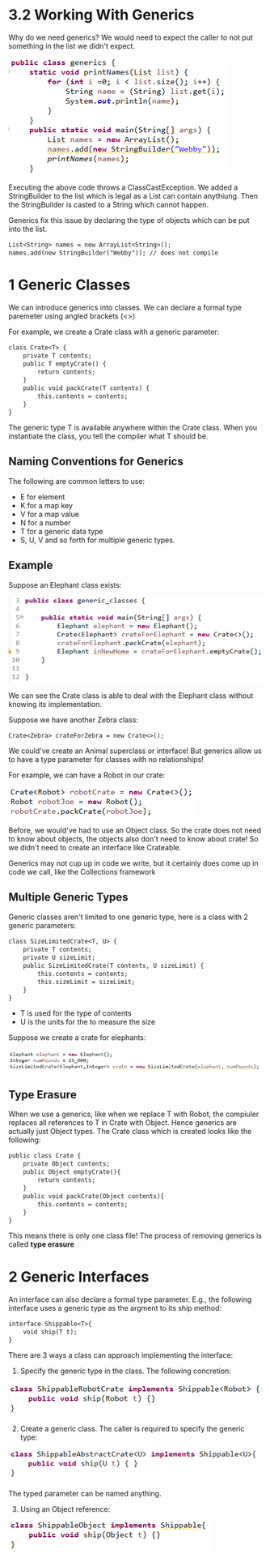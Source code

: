 # 3.2 Working With Generics

Why do we need generics? We would need to expect the caller to not put something in the list we didn't expect.

![](2023-01-01-10-25-58.png)

Executing the above code throws a ClassCastException. We added a StringBuilder to the list which is legal as a List can contain anythiung. Then the StringBuilder is casted to a String which cannot happen.

Generics fix this issue by declaring the type of objects which can be put into the list.

    List<String> names = new ArrayList<String>();
    names.add(new StringBuilder("Webby")); // does not compile

# 1 Generic Classes

We can introduce generics into classes. We can declare a formal type paremeter using angled brackets (<>)

For example, we create a Crate class with a generic parameter:

    class Crate<T> {
        private T contents;
        public T emptyCrate() {
            return contents;
        }
        public void packCrate(T contents) {
            this.contents = contents;
        }
    }

The generic type T is available anywhere within the Crate class. When you instantiate the class, you tell the compiler what T should be.

## Naming Conventions for Generics

The following are common letters to use:

- E for element
- K for a map key
- V for a map value
- N for a number
- T for a generic data type
- S, U, V and so forth for multiple generic types.

## Example

Suppose an Elephant class exists:

![](2023-01-01-10-41-26.png)

We can see the Crate class is able to deal with the Elephant class without knowing its implementation.

Suppose we have another Zebra class:

    Crate<Zebra> crateForZebra = new Crate<>();

We could've create an Animal superclass or interface! But generics allow us to have a type parameter for classes with no relationships!

For example, we can have a Robot in our crate:

![](2023-01-01-10-47-13.png)

Before, we would've had to use an Object class. So the crate does not need to know about objects, the objects also don't need to know about crate! So we didn't need to create an interface like Crateable.

Generics may not cup up in code we write, but it certainly does come up in code we call, like the Collections framework

## Multiple Generic Types

Generic classes aren't limited to one generic type, here is a class with 2 generic parameters:

    class SizeLimitedCrate<T, U> {
        private T contents;
        private U sizeLimit;
        public SizeLimitedCrate(T contents, U sizeLimit) {
            this.contents = contents;
            this.sizeLimit = sizeLimit;
        }
    }

- T is used for the type of contents
- U is the units for the to measure the size

Suppose we create a crate for elephants:

![](2023-01-01-11-04-12.png)

## Type Erasure

When we use a generics, like when we replace T with Robot, the compiuler replaces all references to T in Crate with Object. Hence generics are actually just Object types. The Crate class which is created looks like the following:

    public class Crate {
        private Object contents;
        public Object emptyCrate(){
            return contents;
        }
        public void packCrate(Object contents){
            this.contents = contents;
        }
    }

This means there is only one class file! The process of removing generics is called **type erasure**

# 2 Generic Interfaces

An interface can also declare a formal type parameter. E.g., the following interface uses a generic type as the argment to its ship method:

    interface Shippable<T>{
        void ship(T t);
    }

There are 3 ways a class can approach implementing the interface:

1. Specify the generic type in the class. The following concretion:

![](2023-01-01-11-46-27.png)

2. Create a generic class. The caller is required to specify the generic type:

![](2023-01-01-11-48-47.png)

The typed parameter can be named anything.

3. Using an Object reference:

![](2023-01-01-11-50-58.png)

